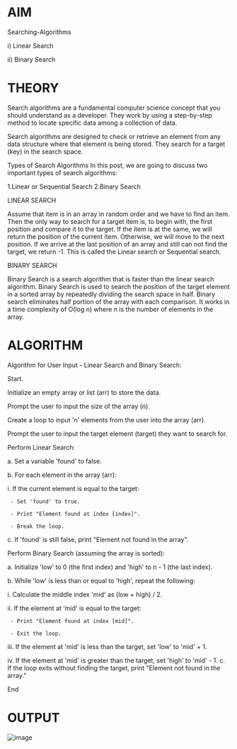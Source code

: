 # AIM
Searching-Algorithms

i) Linear Search 

ii) Binary Search

# THEORY

Search algorithms are a fundamental computer science concept that you should understand as a developer. They work by using a step-by-step method to locate specific data among a collection of data.

Search algorithms are designed to check or retrieve an element from any data structure where that element is being stored. They search for a target (key) in the search space.

Types of Search Algorithms In this post, we are going to discuss two important types of search algorithms:

1.Linear or Sequential Search 2.Binary Search

LINEAR SEARCH

Assume that item is in an array in random order and we have to find an item. Then the only way to search for a target item is, to begin with, the first position and compare it to the target. If the item is at the same, we will return the position of the current item. Otherwise, we will move to the next position. If we arrive at the last position of an array and still can not find the target, we return -1. This is called the Linear search or Sequential search.

BINARY SEARCH

Binary Search is a search algorithm that is faster than the linear search algorithm. Binary Search is used to search the position of the target element in a sorted array by repeatedly dividing the search space in half. Binary search eliminates half portion of the array with each comparison. It works in a time complexity of O(log n) where n is the number of elements in the array.

# ALGORITHM

Algorithm for User Input - Linear Search and Binary Search:

Start.

Initialize an empty array or list (arr) to store the data.

Prompt the user to input the size of the array (n).

Create a loop to input 'n' elements from the user into the array (arr).

Prompt the user to input the target element (target) they want to search for.

Perform Linear Search:

a. Set a variable 'found' to false.

b. For each element in the array (arr):

 i. If the current element is equal to the target:

     - Set 'found' to true.

     - Print "Element found at index [index]".

     - Break the loop.
c. If 'found' is still false, print "Element not found in the array".

Perform Binary Search (assuming the array is sorted):

a. Initialize 'low' to 0 (the first index) and 'high' to n - 1 (the last index).

b. While 'low' is less than or equal to 'high', repeat the following:

 i. Calculate the middle index 'mid' as (low + high) / 2.

 ii. If the element at 'mid' is equal to the target:

     - Print "Element found at index [mid]".

     - Exit the loop.

 iii. If the element at 'mid' is less than the target, set 'low' to 'mid' + 1.

 iv. If the element at 'mid' is greater than the target, set 'high' to 'mid' - 1.
c. If the loop exits without finding the target, print "Element not found in the array."

End

# OUTPUT

![image](https://github.com/Sanika-Desai/Searching/assets/142314095/b6ae80ba-bf97-4dee-b33a-3abb69da0717)







